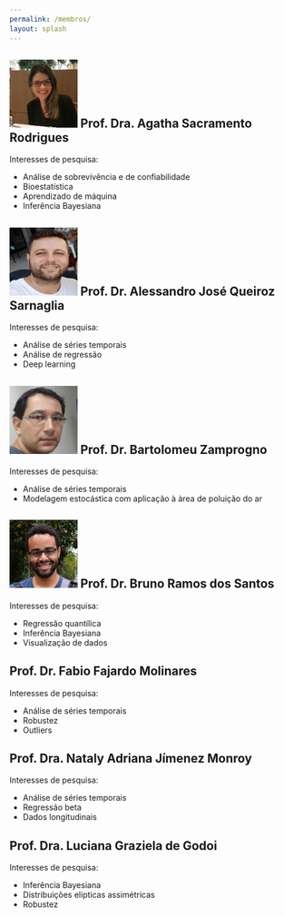 ```yaml
---
permalink: /membros/
layout: splash
---
```


## ![](agatha.png) Prof. Dra. Agatha Sacramento Rodrigues

Interesses de pesquisa:
* Análise de sobrevivência e de confiabilidade
* Bioestatística
* Aprendizado de máquina
* Inferência Bayesiana


## ![](alessandro.png) Prof. Dr. Alessandro José Queiroz Sarnaglia

Interesses de pesquisa:
* Análise de séries temporais
* Análise de regressão 
* Deep learning

## ![](bart.png) Prof. Dr. Bartolomeu Zamprogno

Interesses de pesquisa:
* Análise de séries temporais
* Modelagem estocástica com aplicação à àrea de poluição do ar

## ![](bruno.png) Prof. Dr. Bruno Ramos dos Santos

Interesses de pesquisa:
* Regressão quantílica
* Inferência Bayesiana
* Visualização de dados


## Prof. Dr. Fabio Fajardo Molinares

Interesses de pesquisa:
* Análise de séries temporais
* Robustez
* Outliers


## Prof. Dra. Nataly Adriana Jímenez Monroy

Interesses de pesquisa:
* Análise de séries temporais
* Regressão beta
* Dados longitudinais


## Prof. Dra. Luciana Graziela de Godoi

Interesses de pesquisa:
* Inferência Bayesiana
* Distribuições elípticas assimétricas
* Robustez

